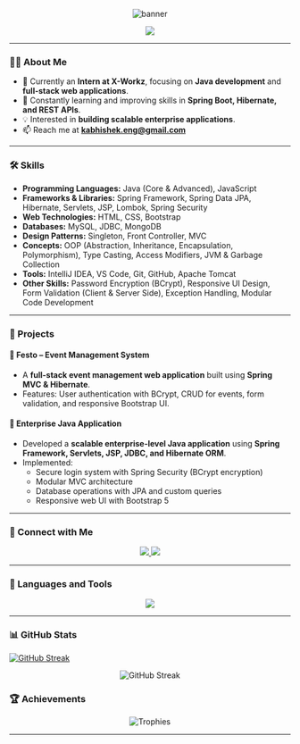 <p align="center">
  <img src="https://capsule-render.vercel.app/api?type=waving&height=320&color=0:0e75b6,100:0072ff&text=K%20Abhishek&animation=fadeIn&fontSize=70&fontAlign=50&fontAlignY=25&fontColor=ffffff&desc=Java%20Developer%20%7C%20Full-Stack%20Enthusiast%20%7C%20Lifelong%20Learner&descAlign=50&descAlignY=55&descSize=25&desc2=✨%20Passionate%20about%20writing%20clean,%20scalable%20code%20and%20building%20impactful%20enterprise%20solutions.%20🚀&desc2Align=50&desc2AlignY=80&desc2Size=18" alt="banner" />
</p>
<p align="center">
  <img src="https://img.shields.io/badge/✨%20Passionate%20about%20writing%20clean,%20scalable%20code%20and%20building%20impactful%20enterprise%20solutions.%20🚀-blueviolet?style=for-the-badge" />
</p>

---

### 👨‍💻 About Me
- 🔭 Currently an **Intern at X-Workz**, focusing on **Java development** and **full-stack web applications**.  
- 🌱 Constantly learning and improving skills in **Spring Boot, Hibernate, and REST APIs**.  
- 💡 Interested in **building scalable enterprise applications**.  
- 📫 Reach me at **[kabhishek.eng@gmail.com](mailto:kabhishek.eng@gmail.com)**  

---

### 🛠️ Skills

- **Programming Languages:** Java (Core & Advanced), JavaScript  
- **Frameworks & Libraries:** Spring Framework, Spring Data JPA, Hibernate, Servlets, JSP, Lombok, Spring Security  
- **Web Technologies:** HTML, CSS, Bootstrap  
- **Databases:** MySQL, JDBC, MongoDB  
- **Design Patterns:** Singleton, Front Controller, MVC  
- **Concepts:** OOP (Abstraction, Inheritance, Encapsulation, Polymorphism), Type Casting, Access Modifiers, JVM & Garbage Collection  
- **Tools:** IntelliJ IDEA, VS Code, Git, GitHub, Apache Tomcat  
- **Other Skills:** Password Encryption (BCrypt), Responsive UI Design, Form Validation (Client & Server Side), Exception Handling, Modular Code Development  

---

### 🚀 Projects

#### 📌 Festo – Event Management System  
- A **full-stack event management web application** built using **Spring MVC & Hibernate**.  
- Features: User authentication with BCrypt, CRUD for events, form validation, and responsive Bootstrap UI.  

#### 📌 Enterprise Java Application  
- Developed a **scalable enterprise-level Java application** using **Spring Framework, Servlets, JSP, JDBC, and Hibernate ORM**.  
- Implemented:
  - Secure login system with Spring Security (BCrypt encryption)  
  - Modular MVC architecture  
  - Database operations with JPA and custom queries  
  - Responsive web UI with Bootstrap 5  

---

### 🤝 Connect with Me
<p align="center">
  <a href="https://www.linkedin.com/in/abhishek-k-2b8261264/" target="blank">
    <img src="https://img.shields.io/badge/LinkedIn-0077B5?style=for-the-badge&logo=linkedin&logoColor=white" />
  </a>
  <a href="https://instagram.com/k_abhishek.28" target="blank">
    <img src="https://img.shields.io/badge/Instagram-E4405F?style=for-the-badge&logo=instagram&logoColor=white" />
  </a>
</p>

---

### 🧰 Languages and Tools
<p align="center">
  <img src="https://skillicons.dev/icons?i=java,spring,hibernate,mysql,mongodb,html,css,js,bootstrap,git,github,vscode,idea,tomcat" />
</p>

---

### 📊 GitHub Stats



<a href="https://git.io/streak-stats"><img src="https://git-hub-streak-stats.vercel.app?user=kabhishek28&theme=dark" alt="GitHub Streak" /></a>


<p align="center">
  <img src="https://github-readme-streak-stats.herokuapp.com/?user=kabhishek28&theme=tokyonight&hide_border=true" alt="GitHub Streak" />
</p>


### 🏆 Achievements
<p align="center">
  <img src="https://github-profile-trophy.vercel.app/?username=kabhishek28&theme=tokyonight&margin-w=10&margin-h=10&no-bg=true&no-frame=false" alt="Trophies" />
</p>

---


